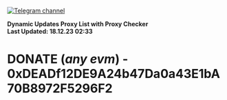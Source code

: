 [![Telegram channel](https://img.shields.io/endpoint?url=https://runkit.io/damiankrawczyk/telegram-badge/branches/master?url=https://t.me/n4z4v0d)](https://t.me/n4z4v0d) 

**Dynamic Updates Proxy List with Proxy Checker**  
**Last Updated: 18.12.23 02:33**

# DONATE (_any evm_) - 0xDEADf12DE9A24b47Da0a43E1bA70B8972F5296F2
